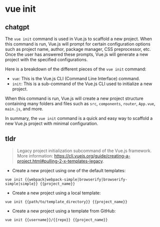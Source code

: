 # vue init 
## chatgpt 
The `vue init` command is used in Vue.js to scaffold a new project. When this command is run, Vue.js will prompt for certain configuration options such as project name, author, package manager, CSS preprocessor, etc. Once the user has answered these prompts, Vue.js will generate a new project with the specified configurations.

Here is a breakdown of the different pieces of the `vue init` command:

- `vue`: This is the Vue.js CLI (Command Line Interface) command.
- `init`: This is a sub-command of the Vue.js CLI used to initialize a new project.

When this command is run, Vue.js will create a new project structure containing many folders and files such as `src`, `components`, `router`, `App.vue`, `main.js`, and more.

In summary, the `vue init` command is a quick and easy way to scaffold a new Vue.js project with minimal configuration. 

## tldr 
 
> Legacy project initialization subcommand of the Vue.js framework.
> More information: <https://cli.vuejs.org/guide/creating-a-project.html#pulling-2-x-templates-legacy>.

- Create a new project using one of the default templates:

`vue init {{webpack|webpack-simple|browserify|browserify-simple|simple}} {{project_name}}`

- Create a new project using a local template:

`vue init {{path/to/template_directory}} {{project_name}}`

- Create a new project using a template from GitHub:

`vue init {{username}}/{{repo}} {{project_name}}`
